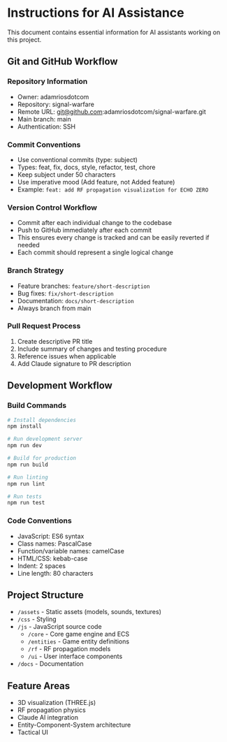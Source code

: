 # Instructions for AI Assistance

This document contains essential information for AI assistants working on this project.

## Git and GitHub Workflow

### Repository Information
- Owner: adamriosdotcom
- Repository: signal-warfare
- Remote URL: git@github.com:adamriosdotcom/signal-warfare.git
- Main branch: main
- Authentication: SSH

### Commit Conventions
- Use conventional commits (type: subject)
- Types: feat, fix, docs, style, refactor, test, chore
- Keep subject under 50 characters
- Use imperative mood (Add feature, not Added feature)
- Example: `feat: add RF propagation visualization for ECHO ZERO`

### Version Control Workflow
- Commit after each individual change to the codebase
- Push to GitHub immediately after each commit
- This ensures every change is tracked and can be easily reverted if needed
- Each commit should represent a single logical change

### Branch Strategy
- Feature branches: `feature/short-description`
- Bug fixes: `fix/short-description`
- Documentation: `docs/short-description`
- Always branch from main

### Pull Request Process
1. Create descriptive PR title
2. Include summary of changes and testing procedure
3. Reference issues when applicable
4. Add Claude signature to PR description

## Development Workflow

### Build Commands
```bash
# Install dependencies
npm install

# Run development server
npm run dev

# Build for production
npm run build

# Run linting
npm run lint

# Run tests
npm run test
```

### Code Conventions
- JavaScript: ES6 syntax
- Class names: PascalCase
- Function/variable names: camelCase
- HTML/CSS: kebab-case
- Indent: 2 spaces
- Line length: 80 characters

## Project Structure
- `/assets` - Static assets (models, sounds, textures)
- `/css` - Styling
- `/js` - JavaScript source code
  - `/core` - Core game engine and ECS
  - `/entities` - Game entity definitions
  - `/rf` - RF propagation models
  - `/ui` - User interface components
- `/docs` - Documentation

## Feature Areas
- 3D visualization (THREE.js)
- RF propagation physics
- Claude AI integration
- Entity-Component-System architecture
- Tactical UI
